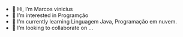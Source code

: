 - 👋 Hi, I’m Marcos vinicius 
- 👀 I’m interested in Programção
- 🌱 I’m currently learning Linguagem Java, Programação em nuvem.
- 💞️ I’m looking to collaborate on ...


<!---
msod238/msod238 is a ✨ special ✨ repository because its `README.md` (this file) appears on your GitHub profile.
You can click the Preview link to take a look at your changes.
--->
